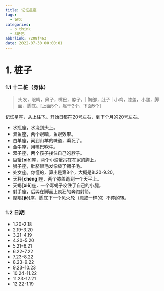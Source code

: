 ```yaml
---
title: 记忆星座
tags:
  - 记忆
categories:
  - b_think
  - 3记忆
abbrlink: 7208f463
date: 2022-07-30 00:00:01
---
```


# 1. 桩子

### 1.1 十二桩（身体）

<!-- more -->

> 头发，眼睛，鼻子，嘴巴，脖子，|  胸部，肚子 |  小鸡，膝盖，小腿，脚面，脚底。[上面5个，躯干2个，下面5个]

记忆星座，从上往下。开始日都在20号左右，到下个月的20号左右。

+ 水瓶座，水浇到头上。
+ 双鱼座，两个眼睛，鱼眼效果。
+ 白羊座，闻到山羊的味道，熏死了。
+ 金牛座，用嘴巴吹牛。
+ 双子座，两个孩子搂住自己的脖子。
+ 巨蟹[**xiè**]座，两个小螃蟹吊在在家的胸上。
+ 狮子座，肚脐眼毛发像极了狮子毛。
+ 处女座。你懂的，算出是第8个，大概是8.20-9.20。
+ 天秤[**chèng**]座，两个膝盖跪到一个天平上。
+ 天蝎[**xiē**]座，一个毒蝎子咬住了自己的小腿。
+ 射手座，后羿在脚面上疯狂的奔跑射箭。
+ 摩羯[**jié**]座，脚底下一个风火轮（魔戒一样的）不停的转。



### 1.2 日期

+ 1.20-2.18
+ 2.19-3.20
+ 3.21-4.19
+ 4.20-5.20
+ 5.21-6.21
+ 6.22-7.22
+ 7.23-8.22
+ 8.23-9.22
+ 9.23-10.23
+ 10.24-11.22
+ 11.23-12.21
+ 12.22-1.19



